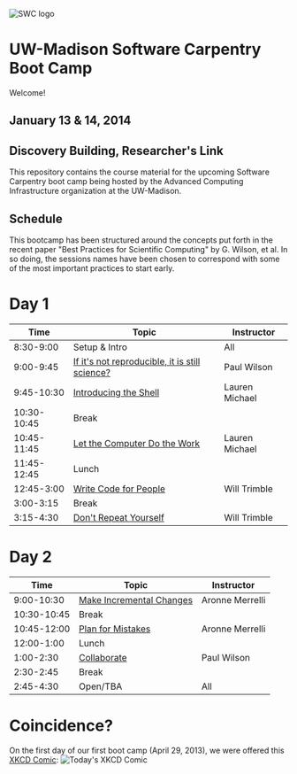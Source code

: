 ![SWC logo](http://software-carpentry.org/img/software-carpentry-banner.png)

UW-Madison Software Carpentry Boot Camp
=======================================
Welcome!

January 13 & 14, 2014
--------------------

Discovery Building, Researcher's Link
------------------

This repository contains the course material for the upcoming Software
Carpentry boot camp being hosted by the Advanced Computing
Infrastructure organization at the UW-Madison.

Schedule
-----------

This bootcamp has been structured around the concepts put forth in the
recent paper "Best Practices for Scientific Computing" by G. Wilson,
et al. In so doing, the sessions names have been chosen to correspond
with some of the most important practices to start early.

Day 1
=======

| Time         | Topic                                   | Instructor   |
| ------------ | --------------------------------------- |--------------|
| 8:30-9:00    | Setup & Intro                           | All  |
| 9:00-9:45    | [If it's not reproducible, it is still science?](https://github.com/UW-Madison-ACI/boot-camps/blob/2014-01-uwmadison/BestPractices.pdf?raw=true) | Paul Wilson  |
| 9:45-10:30   | [Introducing the Shell](shell/Readme.md)| Lauren Michael  |
| 10:30-10:45  | Break                                   |              |
| 10:45-11:45  | [Let the Computer Do the Work](shell/automation/Readme.md)     | Lauren Michael  |
| 11:45-12:45  | Lunch                                   |              |
| 12:45-3:00   | [Write Code for People](python/writing_code_for_people/Readme.md)| Will Trimble |
| 3:00-3:15    | Break                                   |              |
| 3:15-4:30    | [Don't Repeat Yourself](python/dont_repeat_yourself/Readme.md)| Will Trimble |

Day 2
======

| Time         | Topic                                   | Instructor  |
| ------------ | --------------------------------------- |-------------|
| 9:00-10:30   | [Make Incremental Changes](version-control/git/local/Readme.md) | Aronne Merrelli |
| 10:30-10:45  | Break                                   |             |
| 10:45-12:00  | [Plan for Mistakes](python/testing/Readme.md) | Aronne Merrelli |
| 12:00-1:00   | Lunch                                   |             |
| 1:00-2:30    | [Collaborate](version-control/git/remote/Readme.md) | Paul Wilson |
| 2:30-2:45    | Break                                   |      |
| 2:45-4:30    | Open/TBA                            | All |

Coincidence?
============

On the first day of our first boot camp (April 29, 2013), we were offered this [XKCD Comic](http://xkcd.com/1205/):
![Today's XKCD Comic](http://imgs.xkcd.com/comics/is_it_worth_the_time.png)

